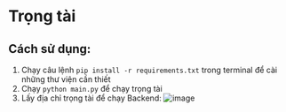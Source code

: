 # Trọng tài
## Cách sử dụng:
1. Chạy câu lệnh `pip install -r requirements.txt` trong terminal để cài những thư viện cần thiết
2. Chạy `python main.py` để chạy trọng tài
3. Lấy địa chỉ trọng tài để chạy Backend:
![image](https://user-images.githubusercontent.com/37302819/236741854-9e22d003-aa4c-4b9e-850c-9a5ad01facec.png)